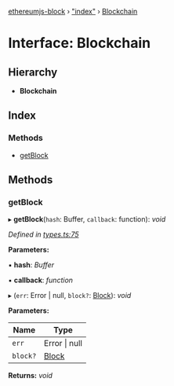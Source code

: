 [ethereumjs-block](../README.md) › ["index"](../modules/_index_.md) › [Blockchain](_index_.blockchain.md)

# Interface: Blockchain

## Hierarchy

- **Blockchain**

## Index

### Methods

- [getBlock](_index_.blockchain.md#getblock)

## Methods

### getBlock

▸ **getBlock**(`hash`: Buffer, `callback`: function): _void_

_Defined in [types.ts:75](https://github.com/ethereumjs/ethereumjs-vm/blob/master/packages/block/src/types.ts#L75)_

**Parameters:**

▪ **hash**: _Buffer_

▪ **callback**: _function_

▸ (`err`: Error | null, `block?`: [Block](../classes/_index_.block.md)): _void_

**Parameters:**

| Name     | Type                                 |
| -------- | ------------------------------------ |
| `err`    | Error &#124; null                    |
| `block?` | [Block](../classes/_index_.block.md) |

**Returns:** _void_
